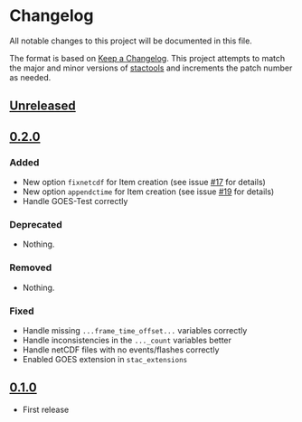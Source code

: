 # Changelog

All notable changes to this project will be documented in this file.

The format is based on [Keep a Changelog](https://keepachangelog.com/en/1.0.0/). This project attempts to match the major and minor versions of [stactools](https://github.com/stac-utils/stactools) and increments the patch number as needed.

## [Unreleased]

## [0.2.0]

### Added

- New option `fixnetcdf` for Item creation (see issue [#17](https://github.com/stactools-packages/goes-glm/issues/17) for details)
- New option `appendctime` for Item creation (see issue [#19](https://github.com/stactools-packages/goes-glm/issues/19) for details)
- Handle GOES-Test correctly

### Deprecated

- Nothing.

### Removed

- Nothing.

### Fixed

- Handle missing `...frame_time_offset...` variables correctly
- Handle inconsistencies in the `..._count` variables better
- Handle netCDF files with no events/flashes correctly
- Enabled GOES extension in `stac_extensions`

## [0.1.0]

- First release

[Unreleased]: <https://github.com/stactools-packages/goes-glm/tree/main/>
[0.2.0]: <https://github.com/stactools-packages/goes-glm/tree/v0.2.0/>
[0.1.0]: <https://github.com/stactools-packages/goes-glm/tree/v0.1.0/>
